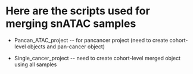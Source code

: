 # Here are the scripts used for merging snATAC samples

* Pancan_ATAC_project -- for pancancer project (need to create cohort-level objects and pan-cancer object)

* Single_cancer_project -- need to create cohort-level merged object using all samples